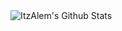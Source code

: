 <img align="left" alt="ItzAlem's Github Stats" src="https://github-readme-stats.vercel.app/api?username=PizzaPastaMandolino&show_icons=true&hide_border=true" />
